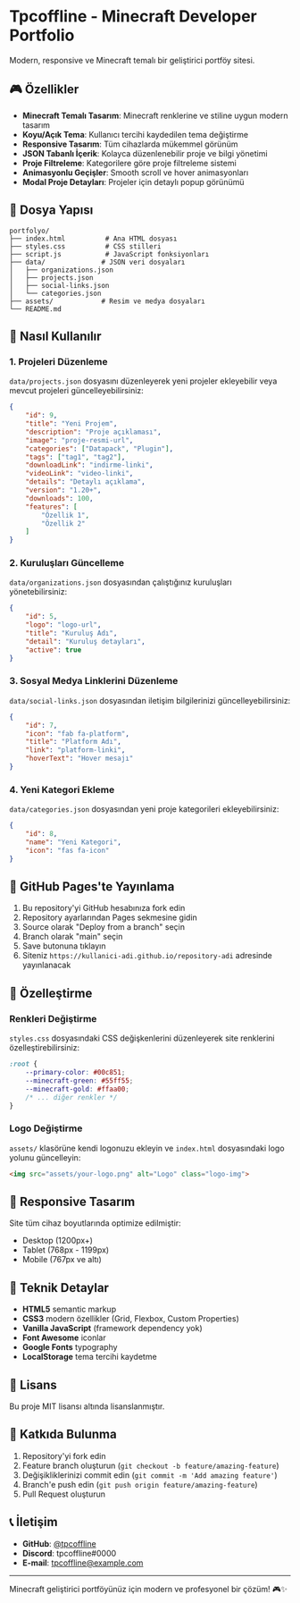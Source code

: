# Tpcoffline - Minecraft Developer Portfolio

Modern, responsive ve Minecraft temalı bir geliştirici portföy sitesi.

## 🎮 Özellikler

- **Minecraft Temalı Tasarım**: Minecraft renklerine ve stiline uygun modern tasarım
- **Koyu/Açık Tema**: Kullanıcı tercihi kaydedilen tema değiştirme
- **Responsive Tasarım**: Tüm cihazlarda mükemmel görünüm
- **JSON Tabanlı İçerik**: Kolayca düzenlenebilir proje ve bilgi yönetimi
- **Proje Filtreleme**: Kategorilere göre proje filtreleme sistemi
- **Animasyonlu Geçişler**: Smooth scroll ve hover animasyonları
- **Modal Proje Detayları**: Projeler için detaylı popup görünümü

## 📁 Dosya Yapısı

```
portfolyo/
├── index.html          # Ana HTML dosyası
├── styles.css          # CSS stilleri
├── script.js           # JavaScript fonksiyonları
├── data/              # JSON veri dosyaları
│   ├── organizations.json
│   ├── projects.json
│   ├── social-links.json
│   └── categories.json
├── assets/            # Resim ve medya dosyaları
└── README.md
```

## 🔧 Nasıl Kullanılır

### 1. Projeleri Düzenleme
`data/projects.json` dosyasını düzenleyerek yeni projeler ekleyebilir veya mevcut projeleri güncelleyebilirsiniz:

```json
{
    "id": 9,
    "title": "Yeni Projem",
    "description": "Proje açıklaması",
    "image": "proje-resmi-url",
    "categories": ["Datapack", "Plugin"],
    "tags": ["tag1", "tag2"],
    "downloadLink": "indirme-linki",
    "videoLink": "video-linki",
    "details": "Detaylı açıklama",
    "version": "1.20+",
    "downloads": 100,
    "features": [
        "Özellik 1",
        "Özellik 2"
    ]
}
```

### 2. Kuruluşları Güncelleme
`data/organizations.json` dosyasından çalıştığınız kuruluşları yönetebilirsiniz:

```json
{
    "id": 5,
    "logo": "logo-url",
    "title": "Kuruluş Adı",
    "detail": "Kuruluş detayları",
    "active": true
}
```

### 3. Sosyal Medya Linklerini Düzenleme
`data/social-links.json` dosyasından iletişim bilgilerinizi güncelleyebilirsiniz:

```json
{
    "id": 7,
    "icon": "fab fa-platform",
    "title": "Platform Adı",
    "link": "platform-linki",
    "hoverText": "Hover mesajı"
}
```

### 4. Yeni Kategori Ekleme
`data/categories.json` dosyasından yeni proje kategorileri ekleyebilirsiniz:

```json
{
    "id": 8,
    "name": "Yeni Kategori",
    "icon": "fas fa-icon"
}
```

## 🚀 GitHub Pages'te Yayınlama

1. Bu repository'yi GitHub hesabınıza fork edin
2. Repository ayarlarından Pages sekmesine gidin
3. Source olarak "Deploy from a branch" seçin
4. Branch olarak "main" seçin
5. Save butonuna tıklayın
6. Siteniz `https://kullanici-adi.github.io/repository-adi` adresinde yayınlanacak

## 🎨 Özelleştirme

### Renkleri Değiştirme
`styles.css` dosyasındaki CSS değişkenlerini düzenleyerek site renklerini özelleştirebilirsiniz:

```css
:root {
    --primary-color: #00c851;
    --minecraft-green: #55ff55;
    --minecraft-gold: #ffaa00;
    /* ... diğer renkler */
}
```

### Logo Değiştirme
`assets/` klasörüne kendi logonuzu ekleyin ve `index.html` dosyasındaki logo yolunu güncelleyin:

```html
<img src="assets/your-logo.png" alt="Logo" class="logo-img">
```

## 📱 Responsive Tasarım

Site tüm cihaz boyutlarında optimize edilmiştir:
- Desktop (1200px+)
- Tablet (768px - 1199px)
- Mobile (767px ve altı)

## 🔧 Teknik Detaylar

- **HTML5** semantic markup
- **CSS3** modern özellikler (Grid, Flexbox, Custom Properties)
- **Vanilla JavaScript** (framework dependency yok)
- **Font Awesome** iconlar
- **Google Fonts** typography
- **LocalStorage** tema tercihi kaydetme

## 📄 Lisans

Bu proje MIT lisansı altında lisanslanmıştır.

## 🤝 Katkıda Bulunma

1. Repository'yi fork edin
2. Feature branch oluşturun (`git checkout -b feature/amazing-feature`)
3. Değişikliklerinizi commit edin (`git commit -m 'Add amazing feature'`)
4. Branch'e push edin (`git push origin feature/amazing-feature`)
5. Pull Request oluşturun

## 📞 İletişim

- **GitHub**: [@tpcoffline](https://github.com/tpcoffline)
- **Discord**: tpcoffline#0000
- **E-mail**: tpcoffline@example.com

---

Minecraft geliştirici portföyünüz için modern ve profesyonel bir çözüm! 🎮✨ 